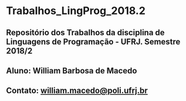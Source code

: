 # Trabalhos_LingProg_2018.2
## Repositório dos Trabalhos da disciplina de Linguagens de Programação - UFRJ. Semestre 2018/2
## Aluno: William Barbosa de Macedo
## Contato: william.macedo@poli.ufrj.br
